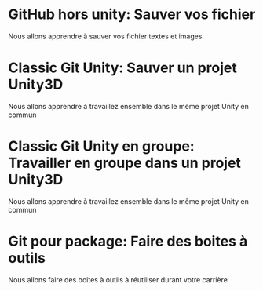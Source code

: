 
# GitHub hors unity: Sauver vos fichier 

Nous allons apprendre à sauver vos fichier textes et images.

# Classic Git Unity: Sauver un projet Unity3D

Nous allons apprendre à travaillez ensemble dans le même projet Unity en commun

# Classic Git Unity en groupe: Travailler en groupe dans un projet Unity3D

Nous allons apprendre à travaillez ensemble dans le même projet Unity en commun

# Git pour package: Faire des boites à outils

Nous allons faire des boites à outils à réutiliser durant votre carrière
